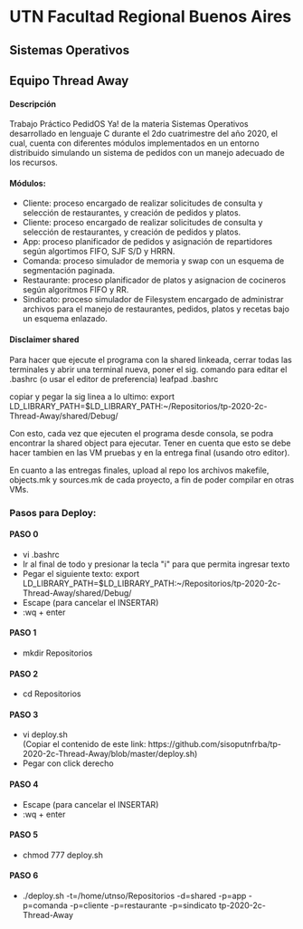 <h1>UTN Facultad Regional Buenos Aires</h1>
<h2>Sistemas Operativos</h2>
<h2>Equipo Thread Away</h2>

<h4>Descripción</h4>

Trabajo Práctico PedidOS Ya! de la materia Sistemas Operativos desarrollado en lenguaje C durante el 2do cuatrimestre del año 2020,
el cual, cuenta con diferentes módulos implementados en un entorno distribuido simulando un sistema de pedidos con un manejo adecuado de los recursos.

<h4>Módulos:</h4>
<ul>
  <li>Cliente: proceso encargado de realizar solicitudes de consulta y selección de restaurantes, y creación de pedidos y platos.</li>
  <li>Cliente: proceso encargado de realizar solicitudes de consulta y selección de restaurantes, y creación de pedidos y platos.</li>
  <li>App: proceso planificador de pedidos y asignación de repartidores según algortimos FIFO, SJF S/D y HRRN.</li>
  <li>Comanda: proceso simulador de memoria y swap con un esquema de segmentación paginada.</li>
  <li>Restaurante: proceso planificador de platos y asignacion de cocineros según algoritmos FIFO y RR.</li>
  <li>Sindicato: proceso simulador de Filesystem encargado de administrar archivos para el manejo de restaurantes, pedidos, platos y recetas bajo un esquema enlazado.</li>
</ul>

<h4>Disclaimer shared</h4>

Para hacer que ejecute el programa con la shared linkeada, cerrar todas las terminales y abrir una terminal nueva, 
poner el sig. comando para editar el .bashrc (o usar el editor de preferencia)
leafpad .bashrc

copiar y pegar la sig linea a lo ultimo: 
export LD_LIBRARY_PATH=$LD_LIBRARY_PATH:~/Repositorios/tp-2020-2c-Thread-Away/shared/Debug/

Con esto, cada vez que ejecuten el programa desde consola, se podra encontrar la shared object para ejecutar.
Tener en cuenta que esto se debe hacer tambien en las VM pruebas y en la entrega final (usando otro editor).

En cuanto a las entregas finales, upload al repo los archivos makefile, objects.mk y sources.mk
de cada proyecto, a fin de poder compilar en otras VMs.

<h3>Pasos para Deploy:</h3>

<h4>PASO 0</h4>
<ul>
  <li>vi .bashrc</li>
  <li>Ir al final de todo y presionar la tecla "i" para que permita ingresar texto</li>
  <li>Pegar el siguiente texto: export LD_LIBRARY_PATH=$LD_LIBRARY_PATH:~/Repositorios/tp-2020-2c-Thread-Away/shared/Debug/</li>
  <li>Escape (para cancelar el INSERTAR)</li>
  <li>:wq + enter</il>
</ul>

<h4>PASO 1</h4>
<ul>
  <li>mkdir Repositorios</li>
</ul>

<h4>PASO 2</h4>
<ul>
  <li>cd Repositorios</li>
</ul>

<h4>PASO 3</h4>
<ul>
  <li>vi deploy.sh</li>
  (Copiar el contenido de este link: https://github.com/sisoputnfrba/tp-2020-2c-Thread-Away/blob/master/deploy.sh)
  <li>Pegar con click derecho</li>
</ul>

<h4>PASO 4</h4>
<ul>
  <li>Escape (para cancelar el INSERTAR)</li>
  <li>:wq + enter</li>
</ul>

<h4>PASO 5</h4>
<ul>
  <li>chmod 777 deploy.sh</li>
</ul>

<h4>PASO 6</h4>
<ul>
  <li>./deploy.sh -t=/home/utnso/Repositorios -d=shared -p=app -p=comanda -p=cliente -p=restaurante -p=sindicato tp-2020-2c-Thread-Away</li>
</ul>
